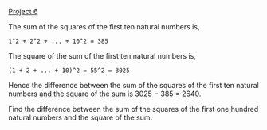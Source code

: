 [Project 6](http://projecteuler.net/problem=6)

The sum of the squares of the first ten natural numbers is,

    1^2 + 2^2 + ... + 10^2 = 385

The square of the sum of the first ten natural numbers is,

    (1 + 2 + ... + 10)^2 = 55^2 = 3025

Hence the difference between the sum of the squares of the first ten natural numbers and the square of the sum is 3025 − 385 = 2640.

Find the difference between the sum of the squares of the first one hundred natural numbers and the square of the sum.

